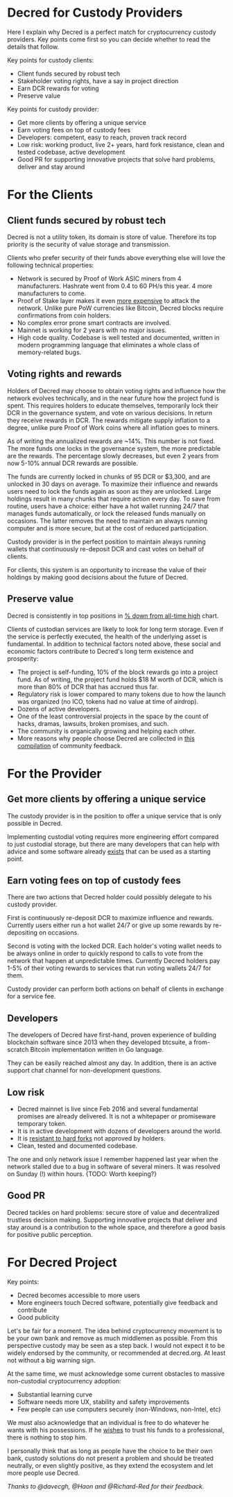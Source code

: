 # Decred for Custody Providers

Here I explain why Decred is a perfect match for cryptocurrency custody providers. Key points come first so you can decide whether to read the details that follow.

Key points for custody clients:

* Client funds secured by robust tech
* Stakeholder voting rights, have a say in project direction
* Earn DCR rewards for voting
* Preserve value

Key points for custody provider:

* Get more clients by offering a unique service
* Earn voting fees on top of custody fees
* Developers: competent, easy to reach, proven track record
* Low risk: working product, live 2+ years, hard fork resistance, clean and tested codebase, active development
* Good PR for supporting innovative projects that solve hard problems, deliver and stay around

# For the Clients

## Client funds secured by robust tech

Decred is not a utility token, its domain is store of value. Therefore its top priority is the security of value storage and transmission.

Clients who prefer security of their funds above everything else will love the following technical properties:

* Network is secured by Proof of Work ASIC miners from 4 manufacturers. Hashrate went from 0.4 to 60 PH/s this year. 4 more manufacturers to come.
* Proof of Stake layer makes it even [more expensive](https://medium.com/decred/decreds-hybrid-protocol-a-superior-deterrent-to-majority-attacks-9421bf486292) to attack the network. Unlike pure PoW currencies like Bitcoin, Decred blocks require confirmations from coin holders.
* No complex error prone smart contracts are involved.
* Mainnet is working for 2 years with no major issues.
* High code quality. Codebase is well tested and documented, written in modern programming language that eliminates a whole class of memory-related bugs.

## Voting rights and rewards

Holders of Decred may choose to obtain voting rights and influence how the network evolves technically, and in the near future how the project fund is spent. This requires holders to educate themselves, temporarily lock their DCR in the governance system, and vote on various decisions. In return they receive rewards in DCR. The rewards mitigate supply inflation to a degree, unlike pure Proof of Work coins where all inflation goes to miners.

As of writing the annualized rewards are ~14%. This number is not fixed. The more funds one locks in the governance system, the more predictable are the rewards. The percentage slowly decreases, but even 2 years from now 5-10% annual DCR rewards are possible.

The funds are currently locked in chunks of 95 DCR or $3,300, and are unlocked in 30 days on average. To maximize their influence and rewards users need to lock the funds again as soon as they are unlocked. Large holdings result in many chunks that require action every day. To save from routine, users have a choice: either have a hot wallet running 24/7 that manages funds automatically, or lock the released funds manually on occasions. The latter removes the need to maintain an always running computer and is more secure, but at the cost of reduced participation.

Custody provider is in the perfect position to maintain always running wallets that continuously re-deposit DCR and cast votes on behalf of clients.

For clients, this system is an opportunity to increase the value of their holdings by making good decisions about the future of Decred.

## Preserve value

Decred is consistently in top positions in [% down from all-time high](https://onchainfx.com/v/nzhsrD) chart.

Clients of custodian services are likely to look for long term storage. Even if the service is perfectly executed, the health of the underlying asset is fundamental. In addition to technical factors noted above, these social and economic factors contribute to Decred's long term existence and prosperity:

* The project is self-funding, 10% of the block rewards go into a project fund. As of writing, the project fund holds $18 M worth of DCR, which is more than 80% of DCR that has accrued thus far.
* Regulatory risk is lower compared to many tokens due to how the launch was organized (no ICO, tokens had no value at time of airdrop).
* Dozens of active developers.
* One of the least controversial projects in the space by the count of hacks, dramas, lawsuits, broken promises, and such.
* The community is organically growing and helping each other.
* More reasons why people choose Decred are collected in [this compilation](https://medium.com/decred/why-decred-let-the-community-tell-you-5479929e35d2) of community feedback.

# For the Provider

## Get more clients by offering a unique service

The custody provider is in the position to offer a unique service that is only possible in Decred.

Implementing custodial voting requires more engineering effort compared to just custodial storage, but there are many developers that can help with advice and some software already [exists](https://github.com/decred/dcrstakepool) that can be used as a starting point.

## Earn voting fees on top of custody fees

There are two actions that Decred holder could possibly delegate to his custody provider.

First is continuously re-deposit DCR to maximize influence and rewards. Currently users either run a hot wallet 24/7 or give up some rewards by re-depositing on occasions.

Second is voting with the locked DCR. Each holder's voting wallet needs to be always online in order to quickly respond to calls to vote from the network that happen at unpredictable times. Currently Decred holders pay 1-5% of their voting rewards to services that run voting wallets 24/7 for them.

Custody provider can perform both actions on behalf of clients in exchange for a service fee.

## Developers

The developers of Decred have first-hand, proven experience of building blockchain software since 2013 when they developed btcsuite, a from-scratch Bitcoin implementation written in Go language.

They can be easily reached almost any day. In addition, there is an active support chat channel for non-development questions.

## Low risk

* Decred mainnet is live since Feb 2016 and several fundamental promises are already delivered. It is not a whitepaper or promiseware temporary token.
* It is in active development with dozens of developers around the world.
* It is [resistant to hard forks](https://www.reddit.com/r/decred/comments/7f9ie1/detailed_analysis_of_decred_fork_resistance/) not approved by holders.
* Clean, tested and documented codebase.

The one and only network issue I remember happened last year when the network stalled due to a bug in software of several miners. It was resolved on Sunday (!) within hours. {TODO: Worth keeping?}

## Good PR

Decred tackles on hard problems: secure store of value and decentralized trustless decision making. Supporting innovative projects that deliver and stay around is a contribution to the whole space, and therefore a good basis for positive public perception.

# For Decred Project

Key points:

* Decred becomes accessible to more users
* More engineers touch Decred software, potentially give feedback and contribute
* Good publicity

Let's be fair for a moment. The idea behind cryptocurrency movement is to be your own bank and remove as much middlemen as possible. From this perspective custody may be seen as a step back. I would not expect it to be widely endorsed by the community, or recommended at decred.org. At least not without a big warning sign.

At the same time, we must acknowledge some current obstacles to massive non-custodial cryptocurrency adoption:

* Substantial learning curve
* Software needs more UX, stability and safety improvements
* Few people can use computers securely (non-Windows, non-Intel, etc)

We must also acknowledge that an individual is free to do whatever he wants with his possessions. If he [wishes](https://medium.com/@barmstrong/announcing-coinbase-custody-a-digital-currency-custodian-for-institutions-907166d7af85) to trust his funds to a professional, there is nothing to stop him.

I personally think that as long as people have the choice to be their own bank, custody solutions do not present a problem and should be treated neutrally, or even slightly positive, as they extend the ecosystem and let more people use Decred.

_Thanks to @davecgh, @Haon and @Richard-Red for their feedback._
